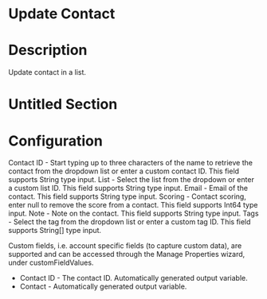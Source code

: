 ﻿# Update Contact

# Description

Update contact in a list.

# Untitled Section

# Configuration

Contact ID - Start typing up to three characters of the name to retrieve the
            contact from the dropdown list or enter a custom contact ID. This field supports
              String type input. List - Select the list from the dropdown or enter a custom list ID. This field
            supports String type input. Email - Email of the contact. This field supports
            String type input. Scoring - Contact scoring, enter null to remove the score from
            a contact. This field supports Int64 type input. Note - Note on the contact. This field supports String type
            input. Tags - Select the tag from the dropdown list or enter a custom tag ID. This
            field supports String[] type input.



Custom fields, i.e. account specific fields (to capture custom data), are supported and can
        be accessed through the Manage Properties wizard, under customFieldValues.







* Contact ID - The contact ID. Automatically generated output variable.
* Contact - Automatically generated output variable.
